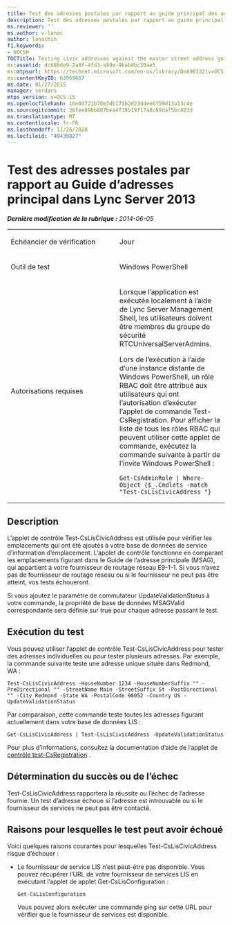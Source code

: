 ```yaml
---
title: Test des adresses postales par rapport au guide principal des adresses
description: Test des adresses postales par rapport au guide principal d’adresses.
ms.reviewer: ''
ms.author: v-lanac
author: lanachin
f1.keywords:
- NOCSH
TOCTitle: Testing civic addresses against the master street address guide
ms:assetid: dc680de9-2a0f-4fd3-a99e-9bab0bc30ae5
ms:mtpsurl: https://technet.microsoft.com/en-us/library/Dn690132(v=OCS.15)
ms:contentKeyID: 63969657
ms.date: 01/27/2015
manager: serdars
mtps_version: v=OCS.15
ms.openlocfilehash: 16e0d721b70e3db175b2d23ddee6f59d13a13c4e
ms.sourcegitcommit: 36fee89bb887bea4f18b19f17a8c69daf5bc423d
ms.translationtype: MT
ms.contentlocale: fr-FR
ms.lasthandoff: 11/26/2020
ms.locfileid: "49439827"
---
```

# <a name="testing-civic-addresses-against-the-master-street-address-guide-in-lync-server-2013"></a>Test des adresses postales par rapport au Guide d’adresses principal dans Lync Server 2013

<div data-xmlns="http://www.w3.org/1999/xhtml">

<div class="topic" data-xmlns="http://www.w3.org/1999/xhtml" data-msxsl="urn:schemas-microsoft-com:xslt" data-cs="https://msdn.microsoft.com/">

<div data-asp="https://msdn2.microsoft.com/asp">



</div>

<div id="mainSection">

<div id="mainBody">

<span> </span>

_**Dernière modification de la rubrique :** 2014-06-05_


<table>
<colgroup>
<col style="width: 50%" />
<col style="width: 50%" />
</colgroup>
<tbody>
<tr class="odd">
<td><p>Échéancier de vérification</p></td>
<td><p>Jour</p></td>
</tr>
<tr class="even">
<td><p>Outil de test</p></td>
<td><p>Windows PowerShell</p></td>
</tr>
<tr class="odd">
<td><p>Autorisations requises</p></td>
<td><p>Lorsque l’application est exécutée localement à l’aide de Lync Server Management Shell, les utilisateurs doivent être membres du groupe de sécurité RTCUniversalServerAdmins.</p>
<p>Lors de l’exécution à l’aide d’une instance distante de Windows PowerShell, un rôle RBAC doit être attribué aux utilisateurs qui ont l’autorisation d’exécuter l’applet de commande Test-CsRegistration. Pour afficher la liste de tous les rôles RBAC qui peuvent utiliser cette applet de commande, exécutez la commande suivante à partir de l’invite Windows PowerShell :</p>
<pre><code>Get-CsAdminRole | Where-Object {$_.Cmdlets -match &quot;Test-CsLisCivicAddress &quot;}</code></pre></td>
</tr>
</tbody>
</table>


<div>

## <a name="description"></a>Description

L’applet de contrôle Test-CsLisCivicAddress est utilisée pour vérifier les emplacements qui ont été ajoutés à votre base de données de service d’information d’emplacement. L’applet de contrôle fonctionne en comparant les emplacements figurant dans le Guide de l’adresse principale (MSAG), qui appartient à votre fournisseur de routage réseau E9-1-1. Si vous n’avez pas de fournisseur de routage réseau ou si le fournisseur ne peut pas être atteint, vos tests échoueront.

Si vous ajoutez le paramètre de commutateur UpdateValidationStatus à votre commande, la propriété de base de données MSAGValid correspondante sera définie sur true pour chaque adresse passant le test.

</div>

<div>

## <a name="running-the-test"></a>Exécution du test

Vous pouvez utiliser l’applet de contrôle Test-CsLisCivicAddress pour tester des adresses individuelles ou pour tester plusieurs adresses. Par exemple, la commande suivante teste une adresse unique située dans Redmond, WA :

    Test-CsLisCivicAddress -HouseNumber 1234 -HouseNumberSuffix "" -PreDirectional "" -StreetName Main -StreetSuffix St -PostDirectional "" -City Redmond -State WA -PostalCode 98052 -Country US -UpdateValidationStatus

Par comparaison, cette commande teste toutes les adresses figurant actuellement dans votre base de données LIS :

    Get-CsLisCivicAddress | Test-CsLisCivicAddress -UpdateValidationStatus

Pour plus d’informations, consultez la documentation d’aide de l’applet de [contrôle test-CsRegistration](https://technet.microsoft.com/library/Gg412737(v=OCS.15)) .

</div>

<div>

## <a name="determining-success-or-failure"></a>Détermination du succès ou de l’échec

Test-CsLisCivicAddress rapportera la réussite ou l’échec de l’adresse fournie. Un test d’adresse échoue si l’adresse est introuvable ou si le fournisseur de services ne peut pas être contacté.

</div>

<div>

## <a name="reasons-why-the-test-might-have-failed"></a>Raisons pour lesquelles le test peut avoir échoué

Voici quelques raisons courantes pour lesquelles Test-CsLisCivicAddress risque d’échouer :

  - Le fournisseur de service LIS n’est peut-être pas disponible. Vous pouvez récupérer l’URL de votre fournisseur de services LIS en exécutant l’applet de applet Get-CsLisConfiguration :
    
        Get-CsLisConfiguration 
    
    Vous pouvez alors exécuter une commande ping sur cette URL pour vérifier que le fournisseur de services est disponible.

</div>

</div>

<span> </span>

</div>

</div>

</div>

